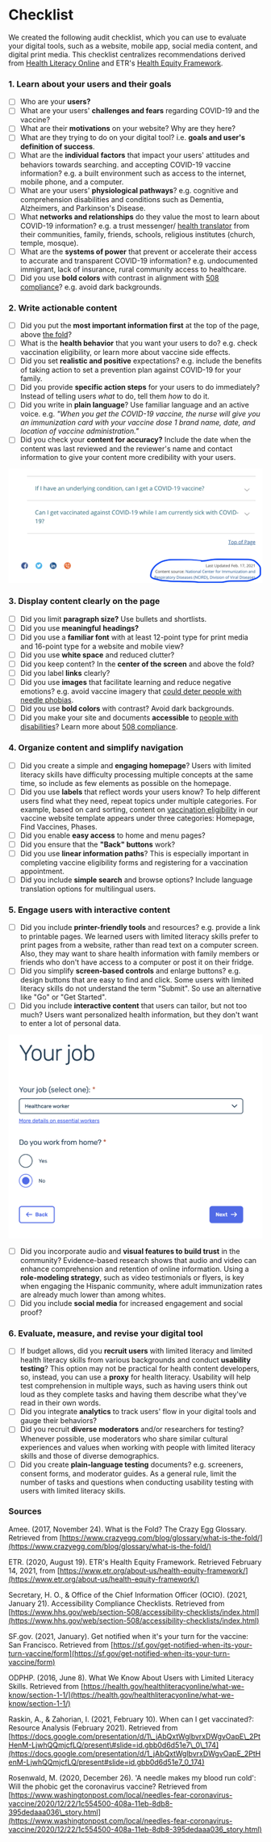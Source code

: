 # Checklist

We created the following audit checklist, which you can use to evaluate your digital tools, such as a website, mobile app, social media content, and digital print media. This checklist centralizes recommendations derived from [Health Literacy Online](https://health.gov/healthliteracyonline/) and ETR's [Health Equity Framework](https://journals.sagepub.com/doi/full/10.1177/1524839920950730).

### 1. Learn about your users and their goals

* [ ] Who are your **users?**
* [ ] What are your users' **challenges and fears** regarding COVID-19 and the vaccine?
* [ ] What are their **motivations** on your website? Why are they here?
* [ ] What are they trying to do on your digital tool? i.e. **goals and user's definition of success**.
* [ ] What are the **individual** **factors** that impact your users' attitudes and behaviors towards searching. and accepting COVID-19 vaccine information? e.g. a built environment such as access to the internet, mobile phone, and a computer.
* [ ] What are your users' **physiological pathways**? e.g. cognitive and comprehension disabilities and conditions such as Dementia, Alzheimers, and Parkinson's Disease.
* [ ] What **networks and relationships** do they value the most to learn about COVID-19 information? e.g. a trust messenger/ [health translator](https://www.usdigitalresponse.org/39-voices-_-covid-sprint-_-full-deck/) from their communities, family, friends, schools, religious institutes \(church, temple, mosque\).
* [ ] What are the **systems of power** that prevent or accelerate their access to accurate and transparent COVID-19 information? e.g. undocumented immigrant, lack of insurance, rural community access to healthcare.
* [ ] Did you use **bold colors** with contrast in alignment with [508 compliance](https://www.hhs.gov/web/section-508/accessibility-checklists/index.html)? e.g. avoid dark backgrounds.

### 2. Write actionable content

* [ ] Did you put the **most important information first** at the top of the page, above [the fold](https://www.crazyegg.com/blog/glossary/what-is-the-fold/)?
* [ ] What is the **health behavior** that you want your users to do? e.g. check vaccination eligibility, or learn more about vaccine side effects.
* [ ] Did you set **realistic and positive** expectations? e.g. include the benefits of taking action to set a prevention plan against COVID-19 for your family.
* [ ] Did you provide **specific action steps** for your users to do immediately? Instead of telling users _what_ to do, tell them _how_ to do it.
* [ ] Did you write in **plain language**? Use familiar language and an active voice. e.g. _"When you get the COVID-19 vaccine, the nurse will give you an immunization card with your vaccine dose 1 brand name, date, and location of vaccine administration."_
* [ ] Did you check your **content for accuracy?** Include the date when the content was last reviewed and the reviewer's name and contact information to give your content more credibility with your users.

![CDC COVID-19 Frequently Asked Questions \(FAQ\) page](../.gitbook/assets/screen-shot-2021-02-17-at-4.53.21-pm%20%281%29.png)

### **3. Display content clearly on the page**

* [ ] Did you limit **paragraph size?** Use bullets and shortlists.
* [ ] Did you use **meaningful** **headings?**
* [ ] Did you use a **familiar font** with at least 12-point type for print media and 16-point type for a website and mobile view?
* [ ] Did you use **white space** and reduced clutter?
* [ ] Did you keep content? In the **center of the screen** and above the fold?
* [ ] Did you label **links** clearly?
* [ ] Did you use **images** that facilitate learning and reduce negative emotions? e.g. avoid vaccine imagery that [could deter people with needle phobias](https://www.washingtonpost.com/local/needles-fear-coronavirus-vaccine/2020/12/22/1c554500-408a-11eb-8db8-395dedaaa036_story.html).
* [ ] Did you use **bold colors** with contrast? Avoid dark backgrounds.
* [ ] Did you make your site and documents **accessible** to [people with disabilities](../key-population-considerations/people-with-disabilities.md)? Learn more about [508 compliance](https://www.hhs.gov/web/section-508/accessibility-checklists/index.html).

### 4. Organize content and simplify navigation

* [ ] Did you create a simple and **engaging** **homepage**? Users with limited literacy skills have difficulty processing multiple concepts at the same time, so include as few elements as possible on the homepage.
* [ ] Did you use **labels** that reflect words your users know? To help different users find what they need, repeat topics under multiple categories. For example, based on card sorting, content on [vaccination eligibility](https://www.figma.com/proto/dyiSesOAZM9NIDqogoqbdr/USDR-Vaccine-Website-Template?node-id=737%3A379&scaling=min-zoom) in our vaccine website template appears under three categories: Homepage, Find Vaccines, Phases.
* [ ] Did you enable **easy access** to home and menu pages?
* [ ] Did you ensure that the **"Back" buttons** work? 
* [ ] Did you use **linear information paths**? This is especially important in completing vaccine eligibility forms and registering for a vaccination appointment.
* [ ] Did you include **simple search** and browse options? Include language translation options for multilingual users.

### 5. Engage users with interactive content

* [ ] Did you include **printer-friendly tools** and resources? e.g. provide a link to printable pages. We learned users with limited literacy skills prefer to print pages from a website, rather than read text on a computer screen. Also, they may want to share health information with family members or friends who don't have access to a computer or post it on their fridge.
* [ ] Did you simplify **screen-based controls** and enlarge buttons? e.g. design buttons that are easy to find and click. Some users with limited literacy skills do not understand the term "Submit". So use an alternative like "Go" or "Get Started".
* [ ] Did you include **interactive content** that users can tailor, but not too much? Users want personalized health information, but they don't want to enter a lot of personal data.

![San Francisco Vaccine Notification Webpage](../.gitbook/assets/screen-shot-2021-02-17-at-6.52.43-pm%20%281%29.png)

* [ ] Did you incorporate audio and **visual features to build trust** in the community? Evidence-based research shows that audio and video can enhance comprehension and retention of online information. Using a **role-modeling strategy**, such as video testimonials or flyers, is key when engaging the Hispanic community, where adult immunization rates are already much lower than among whites.
* [ ] Did you include **social media** for increased engagement and social proof?

### 6. Evaluate, measure, and revise your digital tool

* [ ] If budget allows, did you **recruit users** with limited literacy and limited health literacy skills from various backgrounds and conduct **usability testing**? This option may not be practical for health content developers, so, instead, you can use a **proxy** for health literacy. Usability will help test comprehension in multiple ways, such as having users think out loud as they complete tasks and having them describe what they've read in their own words.
* [ ] Did you integrate **analytics** to track users' flow in your digital tools and gauge their behaviors?
* [ ] Did you recruit **diverse moderators** and/or researchers for testing? Whenever possible, use moderators who share similar cultural experiences and values when working with people with limited literacy skills and those of diverse demographics.
* [ ] Did you create **plain-language testing** documents? e.g. screeners, consent forms, and moderator guides. As a general rule, limit the number of tasks and questions when conducting usability testing with users with limited literacy skills.

### Sources

Amee. \(2017, November 24\). What is the Fold? The Crazy Egg Glossary. Retrieved from [https://www.crazyegg.com/blog/glossary/what-is-the-fold/](https://www.crazyegg.com/blog/glossary/what-is-the-fold/)

ETR. \(2020, August 19\). ETR's Health Equity Framework. Retrieved February 14, 2021, from [https://www.etr.org/about-us/health-equity-framework/](https://www.etr.org/about-us/health-equity-framework/) 

Secretary, H. O., & Office of the Chief Information Officer \(OCIO\). \(2021, January 21\). Accessibility Compliance Checklists. Retrieved from [https://www.hhs.gov/web/section-508/accessibility-checklists/index.html](https://www.hhs.gov/web/section-508/accessibility-checklists/index.html)

SF.gov. \(2021, January\). Get notified when it's your turn for the vaccine: San Francisco. Retrieved from [https://sf.gov/get-notified-when-its-your-turn-vaccine/form](https://sf.gov/get-notified-when-its-your-turn-vaccine/form)

ODPHP. \(2016, June 8\). What We Know About Users with Limited Literacy Skills. Retrieved from [https://health.gov/healthliteracyonline/what-we-know/section-1-1/](https://health.gov/healthliteracyonline/what-we-know/section-1-1/) 

Raskin, A., & Zahorian, I. \(2021, February 10\). When can I get vaccinated?: Resource Analysis \(February 2021\). Retrieved from [https://docs.google.com/presentation/d/1\_jAbQxtWglbvrxDWgvOapE\_2PtHenM-LjwhQQmjcfLQ/present\#slide=id.gbb0d6d51e7\_0\_174](https://docs.google.com/presentation/d/1_jAbQxtWglbvrxDWgvOapE_2PtHenM-LjwhQQmjcfLQ/present#slide=id.gbb0d6d51e7_0_174)

Rosenwald, M. \(2020, December 26\). 'A needle makes my blood run cold': Will the phobic get the coronavirus vaccine? Retrieved from [https://www.washingtonpost.com/local/needles-fear-coronavirus-vaccine/2020/12/22/1c554500-408a-11eb-8db8-395dedaaa036\_story.html](https://www.washingtonpost.com/local/needles-fear-coronavirus-vaccine/2020/12/22/1c554500-408a-11eb-8db8-395dedaaa036_story.html)

